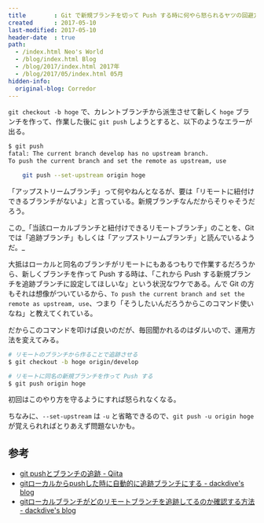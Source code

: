 ```yaml
---
title        : Git で新規ブランチを切って Push する時に何やら怒られるヤツの回避方法
created      : 2017-05-10
last-modified: 2017-05-10
header-date  : true
path:
  - /index.html Neo's World
  - /blog/index.html Blog
  - /blog/2017/index.html 2017年
  - /blog/2017/05/index.html 05月
hidden-info:
  original-blog: Corredor
---
```


`git checkout -b hoge` で、カレントブランチから派生させて新しく `hoge` ブランチを作って、作業した後に `git push` しようとすると、以下のようなエラーが出る。

```bash
$ git push
fatal: The current branch develop has no upstream branch.
To push the current branch and set the remote as upstream, use

    git push --set-upstream origin hoge
```

「アップストリームブランチ」って何やねんとなるが、要は「リモートに紐付けできるブランチがないよ」と言っている。新規ブランチなんだからそりゃそうだろう。

この_「当該ローカルブランチと紐付けできるリモートブランチ」のことを、Git では「追跡ブランチ」もしくは「アップストリームブランチ」と読んでいるようだ。_

大抵はローカルと同名のブランチがリモートにもあるつもりで作業するだろうから、新しくブランチを作って Push する時は、「これから Push する新規ブランチを追跡ブランチに設定してほしいな」という状況なワケである。んで Git の方もそれは想像がついているから、`To push the current branch and set the remote as upstream, use`、つまり「そうしたいんだろうからこのコマンド使いなね」と教えてくれている。

だからこのコマンドを叩けば良いのだが、毎回聞かれるのはダルいので、運用方法を変えてみる。

```bash
# リモートのブランチから作ることで追跡させる
$ git checkout -b hoge origin/develop

# リモートに同名の新規ブランチを作って Push する
$ git push origin hoge
```

初回はこのやり方を守るようにすれば怒られなくなる。

ちなみに、`--set-upstream` は `-u` と省略できるので、`git push -u origin hoge` が覚えられればとりあえず問題ないかも。

## 参考

- [git pushとブランチの追跡 - Qiita](http://qiita.com/takaaki4cards/items/2397f7329aed998b28a3)
- [gitローカルからpushした時に自動的に追跡ブランチにする - dackdive's blog](http://dackdive.hateblo.jp/entry/2014/09/10/121945)
- [gitローカルブランチがどのリモートブランチを追跡してるのか確認する方法 - dackdive's blog](http://dackdive.hateblo.jp/entry/2014/02/02/235439)
